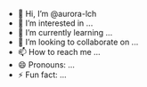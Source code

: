 - 👋 Hi, I’m @aurora-lch
- 👀 I’m interested in ...
- 🌱 I’m currently learning ...
- 💞️ I’m looking to collaborate on ...
- 📫 How to reach me ...
- 😄 Pronouns: ...
- ⚡ Fun fact: ...

<!---
aurora-lch/aurora-lch is a ✨ special ✨ repository because its `README.md` (this file) appears on your GitHub profile.
You can click the Preview link to take a look at your changes.
--->
